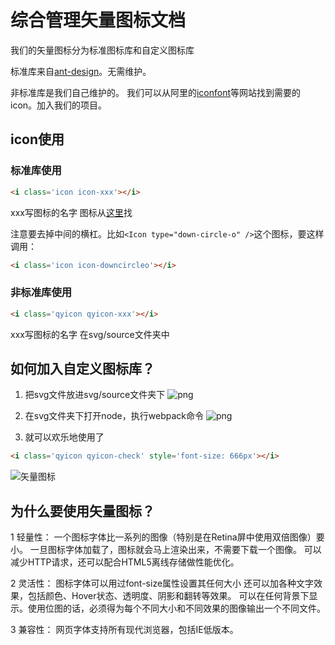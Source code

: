 
# 综合管理矢量图标文档

我们的矢量图标分为标准图标库和自定义图标库

标准库来自[ant-design](https://ant.design/components/icon-cn/)。无需维护。

非标准库是我们自己维护的。
我们可以从阿里的[iconfont](http://www.iconfont.cn/)等网站找到需要的icon。加入我们的项目。

## icon使用

### 标准库使用

```html
<i class='icon icon-xxx'></i>
```

xxx写图标的名字 图标从[这里](https://ant.design/components/icon-cn/)找

注意要去掉中间的横杠。比如```<Icon type="down-circle-o" />```这个图标，要这样调用：

```html
<i class='icon icon-downcircleo'></i>
```

### 非标准库使用

```html
<i class='qyicon qyicon-xxx'></i>
```

xxx写图标的名字 在svg/source文件夹中

## 如何加入自定义图标库？

1. 把svg文件放进svg/source文件夹下
![png](https://imgsa.baidu.com/forum/w%3D580/sign=ee538a6c0ae9390156028d364bed54f9/abcc5cef3d6d55fb2071446a66224f4a21a4dda7.jpg)

2. 在svg文件夹下打开node，执行webpack命令
![png](https://imgsa.baidu.com/forum/w%3D580/sign=4f363dfbe250352ab16125006342fb1a/0a8d227e9e2f07085dfd184ce224b899a801f25a.jpg)

3. 就可以欢乐地使用了

```html
<i class='qyicon qyicon-check' style='font-size: 666px'></i>
```

![矢量图标](https://imgsa.baidu.com/forum/w%3D580/sign=e6fe81bbdac8a786be2a4a065708c9c7/5df909f531adcbefb5e85f47a7af2edda2cc9f6b.jpg)

## 为什么要使用矢量图标？

1 轻量性：
一个图标字体比一系列的图像（特别是在Retina屏中使用双倍图像）要小。
一旦图标字体加载了，图标就会马上渲染出来，不需要下载一个图像。
可以减少HTTP请求，还可以配合HTML5离线存储做性能优化。

2 灵活性：
图标字体可以用过font-size属性设置其任何大小
还可以加各种文字效果，包括颜色、Hover状态、透明度、阴影和翻转等效果。
可以在任何背景下显示。使用位图的话，必须得为每个不同大小和不同效果的图像输出一个不同文件。

3 兼容性：
网页字体支持所有现代浏览器，包括IE低版本。


















